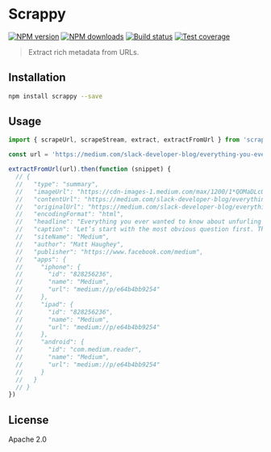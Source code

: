 # Scrappy

[![NPM version][npm-image]][npm-url]
[![NPM downloads][downloads-image]][downloads-url]
[![Build status][travis-image]][travis-url]
[![Test coverage][coveralls-image]][coveralls-url]

> Extract rich metadata from URLs.

## Installation

```sh
npm install scrappy --save
```

## Usage

```ts
import { scrapeUrl, scrapeStream, extract, extractFromUrl } from 'scrappy'

const url = 'https://medium.com/slack-developer-blog/everything-you-ever-wanted-to-know-about-unfurling-but-were-afraid-to-ask-or-how-to-make-your-e64b4bb9254#.a0wjf4ltt'

extractFromUrl(url).then(function (snippet) {
  // {
  //   "type": "summary",
  //   "imageUrl": "https://cdn-images-1.medium.com/max/1200/1*QOMaDLcO8rExD0ctBV3BWg.png",
  //   "contentUrl": "https://medium.com/slack-developer-blog/everything-you-ever-wanted-to-know-about-unfurling-but-were-afraid-to-ask-or-how-to-make-your-e64b4bb9254",
  //   "originalUrl": "https://medium.com/slack-developer-blog/everything-you-ever-wanted-to-know-about-unfurling-but-were-afraid-to-ask-or-how-to-make-your-e64b4bb9254#.a0wjf4ltt",
  //   "encodingFormat": "html",
  //   "headline": "Everything you ever wanted to know about unfurling but were afraid to ask /or/ How to make your… — Slack Platform Blog",
  //   "caption": "Let’s start with the most obvious question first. This is what an “unfurl” is:",
  //   "siteName": "Medium",
  //   "author": "Matt Haughey",
  //   "publisher": "https://www.facebook.com/medium",
  //   "apps": {
  //     "iphone": {
  //       "id": "828256236",
  //       "name": "Medium",
  //       "url": "medium://p/e64b4bb9254"
  //     },
  //     "ipad": {
  //       "id": "828256236",
  //       "name": "Medium",
  //       "url": "medium://p/e64b4bb9254"
  //     },
  //     "android": {
  //       "id": "com.medium.reader",
  //       "name": "Medium",
  //       "url": "medium://p/e64b4bb9254"
  //     }
  //   }
  // }
})
```

## License

Apache 2.0

[npm-image]: https://img.shields.io/npm/v/scrappy.svg?style=flat
[npm-url]: https://npmjs.org/package/scrappy
[downloads-image]: https://img.shields.io/npm/dm/scrappy.svg?style=flat
[downloads-url]: https://npmjs.org/package/scrappy
[travis-image]: https://img.shields.io/travis/blakeembrey/node-scrappy.svg?style=flat
[travis-url]: https://travis-ci.org/blakeembrey/node-scrappy
[coveralls-image]: https://img.shields.io/coveralls/blakeembrey/node-scrappy.svg?style=flat
[coveralls-url]: https://coveralls.io/r/blakeembrey/node-scrappy?branch=master
